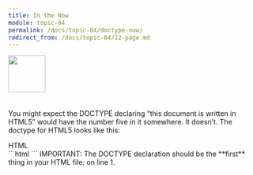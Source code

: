 ```yaml
---
title: In the Now
module: topic-04
permalink: /docs/topic-04/doctype-now/
redirect_from: /docs/topic-04/12-page.md
---
```


<img src="./../../../img/arrow-divider.svg" style="width: 75px; border: none; margin: 0px 0 20px 0" />

You might expect the DOCTYPE declaring “this document is written in HTML5” would have the number five in it somewhere. It doesn’t. The doctype for HTML5 looks like this:

<div id="code-heading">HTML</div>
```html
<!DOCTYPE html>
```
<span class="label label-danger">IMPORTANT:</span> The DOCTYPE declaration should be the **first** thing in your HTML file; on line 1.
